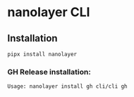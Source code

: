 # nanolayer CLI


## Installation


`pipx install nanolayer`


### GH Release installation:

```
Usage: nanolayer install gh cli/cli gh 
```
